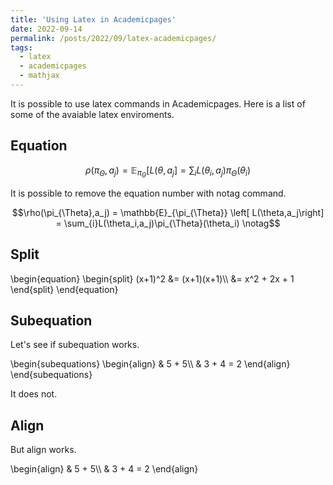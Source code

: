 ```yaml
---
title: 'Using Latex in Academicpages'
date: 2022-09-14
permalink: /posts/2022/09/latex-academicpages/
tags:
  - latex
  - academicpages
  - mathjax
---
```



It is possible to use latex commands in Academicpages. Here is a list of some of the avaiable latex enviroments.


Equation
------

$$\rho(\pi_{\Theta},a_j) = \mathbb{E}_{\pi_{\Theta}} \left[ L(\theta,a_j\right] = \sum_{i}L(\theta_i,a_j)\pi_{\Theta}(\theta_i)$$

It is possible to remove the equation number with notag command.

$$\rho(\pi_{\Theta},a_j) = \mathbb{E}_{\pi_{\Theta}} \left[ L(\theta,a_j\right] = \sum_{i}L(\theta_i,a_j)\pi_{\Theta}(\theta_i) \notag$$

Split
------
<p>
\begin{equation}
\begin{split}
   (x+1)^2 &= (x+1)(x+1)\\
           &= x^2 + 2x + 1
\end{split}
\end{equation}
</p>

Subequation
------
Let's see if subequation works.
<p>
\begin{subequations}
\begin{align}
& 5 + 5\\
& 3 + 4 = 2
\end{align}
\end{subequations}
</p>
It does not.

Align
------
But align works.
<p>
\begin{align}
& 5 + 5\\
& 3 + 4 = 2
\end{align}
</p>



